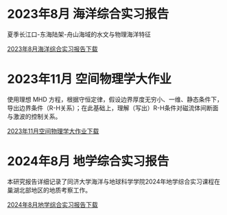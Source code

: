 # 2023年8月 海洋综合实习报告
夏季长江口-东海陆架-舟山海域的水文与物理海洋特征

<a href="{{site.baseurl}}/assets/css/2023年8月海洋综合实习报告.pdf" download>2023年8月海洋综合实习报告下载</a>

# 2023年11月 空间物理学大作业
使用理想 MHD 方程，根据守恒定律，假设边界厚度无穷小、一维、静态条件下，导出边界条件（R-H关系）；在此基础上，理解（写出）R-H条件对磁流体间断面与激波的控制关系。

<a href="{{site.baseurl}}/asset/css/2023年11月空间物理学大作业.pdf" download>2023年11月空间物理学大作业下载</a>

# 2024年8月 地学综合实习报告
本研究报告详细记录了同济大学海洋与地球科学学院2024年地学综合实习课程在巢湖北部地区的地质考察工作。

<a href="{{site.baseurl}}/asset/css/2024年8月地学综合实习报告.pdf" download>2024年8月地学综合实习报告下载</a>